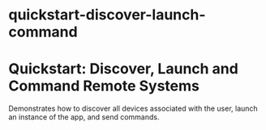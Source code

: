 # quickstart-discover-launch-command
# Quickstart: Discover, Launch and Command Remote Systems

Demonstrates how to discover all devices associated with the user, launch an instance of the app, and send commands.